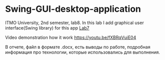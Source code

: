 # Swing-GUI-desktop-application
ITMO University, 2nd semester, lab8.
In this lab I add graphical user interface(Swing library) for this app [Lab7](https://github.com/wizarsi/Java-Programming-2nd-semester)

Video demonstration how it work https://youtu.be/fXBRqVuiE04</br>

В отчете, файл в формате .docx, есть выводы по работе, подробная информация про технологии, которые использовались для выполнения.

